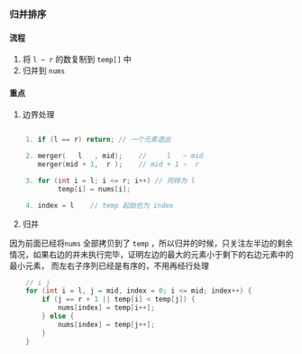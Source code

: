 ### 归并排序

#### 流程

1. 将 `l ~ r` 的数复制到 `temp[]` 中
2. 归并到 `nums` 

#### 重点

1. 边界处理

```cpp

    1. if (l == r) return; // 一个元素退出

    2. merger(   l   , mid);    //     l   ~ mid
       merger(mid + 1,  r );    // mid + 1 ~  r

    3. for (int i = l; i <= r; i++) // 同样为 l
            temp[i] = nums[i];

    4. index = l    // temp 起始也为 index


```
2. 归并

因为前面已经将`nums` 全部拷贝到了 `temp` ，所以归并的时候，只关注左半边的剩余情况，如果右边的并未执行完毕，证明左边的最大的元素小于剩下的右边元素中的最小元素， 而左右子序列已经是有序的，不用再经行处理

```cpp
    // i j
    for (int i = l, j = mid, index = 0; i <= mid; index++) {
        if (j == r + 1 || temp[i] < temp[j]) {
            nums[index] = temp[i++];
        } else {
            nums[index] = temp[j++];
        }
    }

```

